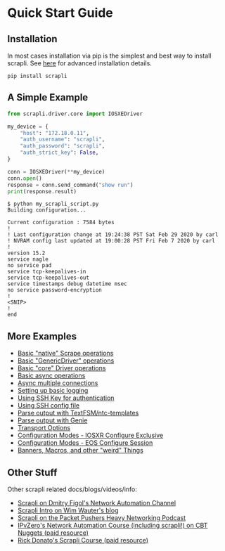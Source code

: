 # Quick Start Guide


## Installation

In most cases installation via pip is the simplest and best way to install scrapli.
See [here](/user_guide/installation) for advanced installation details.

```
pip install scrapli
```


## A Simple Example

```python
from scrapli.driver.core import IOSXEDriver

my_device = {
    "host": "172.18.0.11",
    "auth_username": "scrapli",
    "auth_password": "scrapli",
    "auth_strict_key": False,
}

conn = IOSXEDriver(**my_device)
conn.open()
response = conn.send_command("show run")
print(response.result)
```

```
$ python my_scrapli_script.py
Building configuration...

Current configuration : 7584 bytes
!
! Last configuration change at 19:24:38 PST Sat Feb 29 2020 by carl
! NVRAM config last updated at 19:00:28 PST Fri Feb 7 2020 by carl
!
version 15.2
service nagle
no service pad
service tcp-keepalives-in
service tcp-keepalives-out
service timestamps debug datetime msec
no service password-encryption
!
<SNIP>
!
end
```


## More Examples

- [Basic "native" Scrape operations](https://github.com/carlmontanari/scrapli/tree/master/examples/basic_usage/scrapli_driver.py)
- [Basic "GenericDriver" operations](https://github.com/carlmontanari/scrapli/tree/master/examples/basic_usage/generic_driver.py)
- [Basic "core" Driver operations](https://github.com/carlmontanari/scrapli/tree/master/examples/basic_usage/iosxe_driver.py)
- [Basic async operations](https://github.com/carlmontanari/scrapli/tree/master/examples/async_usage/async_iosxe_driver.py)
- [Async multiple connections](https://github.com/carlmontanari/scrapli/tree/master/examples/async_usage/async_multiple_connections.py)
- [Setting up basic logging](https://github.com/carlmontanari/scrapli/tree/master/examples/logging/basic_logging.py)
- [Using SSH Key for authentication](https://github.com/carlmontanari/scrapli/tree/master/examples/ssh_keys/ssh_keys.py)
- [Using SSH config file](https://github.com/carlmontanari/scrapli/tree/master/examples/ssh_config_files/ssh_config_file.py)
- [Parse output with TextFSM/ntc-templates](https://github.com/carlmontanari/scrapli/tree/master/examples/structured_data/structured_data_textfsm.py)
- [Parse output with Genie](https://github.com/carlmontanari/scrapli/tree/master/examples/structured_data/structured_data_genie.py)
- [Transport Options](https://github.com/carlmontanari/scrapli/tree/master/examples/transport_options/system_ssh_args.py)
- [Configuration Modes - IOSXR Configure Exclusive](https://github.com/carlmontanari/scrapli/tree/master/examples/configuration_modes/iosxr_configure_exclusive.py)
- [Configuration Modes - EOS Configure Session](https://github.com/carlmontanari/scrapli/tree/master/examples/configuration_modes/eos_configure_session.py)
- [Banners, Macros, and other "weird" Things](https://github.com/carlmontanari/scrapli/tree/master/examples/banners_macros_etc/iosxe_banners_macros_etc.py)


## Other Stuff

Other scrapli related docs/blogs/videos/info:

- [Scrapli on Dmitry Figol's Network Automation Channel](https://www.youtube.com/watch?v=OJa2typq7yI)
- [Scrapli Intro on Wim Wauter's blog](https://blog.wimwauters.com/networkprogrammability/2020-04-09_scrapli_introduction/)
- [Scrapli on the Packet Pushers Heavy Networking Podcast](https://packetpushers.net/podcast/heavy-networking-532-scrapli-is-a-netmiko-alternative/)
- [IPvZero's Network Automation Course (including scrapli!) on CBT Nuggets (paid resource)](https://www.cbtnuggets.com/it-training/networking/network-automation-cisco-python?utm_source=trainer&utm_medium=trainer&utm_campaign=john-mcgovern)
- [Rick Donato's Scrapli Course (paid resource)](https://www.packetcoders.io/network-configuration-with-scrapli/)